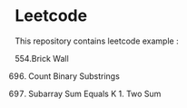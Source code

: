 # Leetcode

This repository contains leetcode example :

554.Brick Wall

696. Count Binary Substrings

560. Subarray Sum Equals K 1. Two Sum
